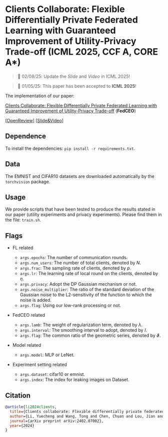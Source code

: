 # Clients Collaborate: Flexible Differentially Private Federated Learning with Guaranteed Improvement of Utility-Privacy Trade-off (ICML 2025, CCF A, CORE A*)

> 📣 02/08/25: Update the _Slide_ and _Video_ in ICML 2025!

> 📣 01/05/25: This paper has been accepted to **ICML 2025**!

The implementation of our paper:

[Clients Collaborate: Flexible Differentially Private Federated Learning with Guaranteed Improvement of Utility-Privacy Trade-off](https://arxiv.org/pdf/2402.07002) (**FedCEO**)

[[OpenReview](https://openreview.net/forum?id=C7dmhyTDrx&referrer=%5BAuthor%20Console%5D(%2Fgroup%3Fid%3DICML.cc%2F2025%2FConference%2FAuthors%23your-submissions))] [[Slide&Video](https://icml.cc/virtual/2025/poster/46080)]


## Dependence

To install the dependencies: `pip install -r requirements.txt`.

## Data

The EMNIST and CIFAR10 datasets are downloaded automatically by the `torchvision` package.

## Usage

We provide scripts that have been tested to produce the results stated in our paper (utility experiments and privacy experiments).
Please find them in the file: `train.sh`.

## Flags
- FL related

  - `args.epochs`: The number of communication rounds.
  - `args.num_users`: The number of total clients, denoted by $N$.
  - `args.frac`: The sampling rate of clients, denoted by $p$.
  - `args.lr`: The learning rate of local round on the clients, denoted by $\eta$.
  - `args.privacy`: Adopt the DP Gaussian mechanism or not.
  - `args.noise_multiplier`: The ratio of the standard deviation of the Gaussian noise to the L2-sensitivity of the function to which the noise is added.
  - `args.flag`: Using our low-rank processing or not.
- FedCEO related

    - `args.lamb`: The weight of regularization term, denoted by $\lambda$.
    - `args.interval`: The smoothing interval to adopt, denoted by $I$.
    - `args.flag`: The common ratio of the geometric series, denoted by $\vartheta$.
- Model related

  - `args.model`: MLP or LeNet.
- Experiment setting related

  - `args.dataset`: cifar10 or emnist.
  - `args.index`: The index for leaking images on Dataset.

## Citation  

```BibTex
@article{li2024clients,
  title={Clients collaborate: Flexible differentially private federated learning with guaranteed improvement of utility-privacy trade-off},
  author={Li, Yuecheng and Wang, Tong and Chen, Chuan and Lou, Jian and Chen, Bin and Yang, Lei and Zheng, Zibin},
  journal={arXiv preprint arXiv:2402.07002},
  year={2024}
}
```



